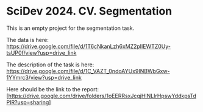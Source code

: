# SciDev 2024. CV. Segmentation

This is an empty project for the segmentation task.

The data is here:
https://drive.google.com/file/d/1T6cNkanLzh6xMZ2plIEWTZ0Uy-tsUP0f/view?usp=drive_link

The description of the task is here:
https://drive.google.com/file/d/1C_VAZT_0ndoAYUx9INBWbGxw-1YYmrc3/view?usp=drive_link

Here should be the link to the report:
[https://drive.google.com/drive/folders/1oEERRsxJcgjHINLlrHpswYddkpsTdPIR?usp=sharing]
